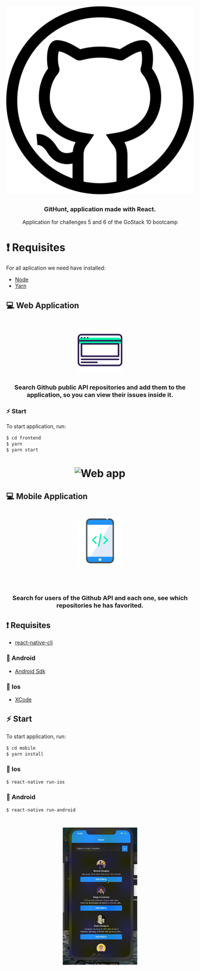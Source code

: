 <h1 align="center" width = "240px">
    <img src="./assets/github.svg">
</h1>

<h3 align="center"> GitHunt, application made with React. </h3>

<p align="center"> 
    Application for challenges 5 and 6 of the GoStack 10 bootcamp
</p>

# ❗️ Requisites

For all aplication we need have installed:

- [Node](https://nodejs.org/en/)
- [Yarn](https://yarnpkg.com/lang/en/)

## 💻 Web Application

<h1 align="center">
    <img alt="WebApp" src="./assets/browser.svg" width = "120px">
</h1>

<h3 align="center">
Search Github public API repositories and add them to the
application, so you can view their issues inside it.
</h3>

### ⚡️ Start

To start application, run:

```
$ cd frontend
$ yarn
$ yarn start
```

<h1 align="center">
    <img alt = "Web app" src = "./assets/webgif.gif" width = "700px" />
</h1>

## 💻 Mobile Application

<h1 align="center">
    <img alt="WebApp" src="./assets/smartphone (2).svg" width = "120px">
</h1> <br /> <br />

<h3 align="center">
Search for users of the Github API and each one,
see which repositories he has favorited.
</h3>

## ❗️ Requisites

- [react-native-cli](https://github.com/react-native-community/cli)

### 👾 Android

- [Android Sdk](https://developer.android.com/studio)

### 🍎 Ios

- [XCode](https://developer.apple.com/xcode/)

## ⚡️ Start

To start application, run:

```
$ cd mobile
$ yarn install
```

### 🍎 Ios

```
$ react-native run-ios
```

### 👾 Android

```
$ react-native run-android
```

<h1 align="center">
    <img alt = "Web app" src = "./assets/mobile.gif" width = "200px" />
</h1>
